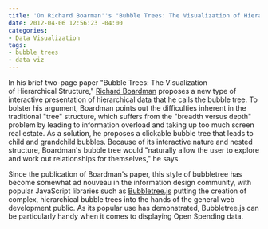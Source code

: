 ```yaml
---
title: 'On Richard Boarman''s "Bubble Trees: The Visualization of Hierarchical Structure"'
date: 2012-04-06 12:56:23 -04:00
categories:
- Data Visualization
tags:
- bubble trees
- data viz
---
```


<p>In his brief two-page paper "Bubble Trees: The Visualization of Hierarchical Structure," <a href="http://richardboardman.com/">Richard Boardman</a> proposes a new type of interactive presentation of hierarchical data that he calls the bubble tree. To bolster his argument, Boardman points out the difficulties inherent in the traditional "tree" structure, which suffers from the "breadth versus depth" problem by leading to information overload and taking up too much screen real estate. As a solution, he proposes a clickable bubble tree that leads to child and grandchild bubbles. Because of its interactive nature and nested structure, Boardman's bubble tree would "naturally allow the user to explore and work out relationships for themselves," he says.</p>
<p>Since the publication of Boardman's paper, this style of bubbletree has become somewhat ad nouveau in the information design community, with popular JavaScript libraries such as <a href="https://github.com/okfn/bubbletree/wiki/Bubble-Tree-Documentation">Bubbletree.js</a> putting the creation of complex, hierarchical bubble trees into the hands of the general web development public. As its popular use has demonstrated, Bubbletree.js can be particularly handy when it comes to displaying Open Spending data.</p>

